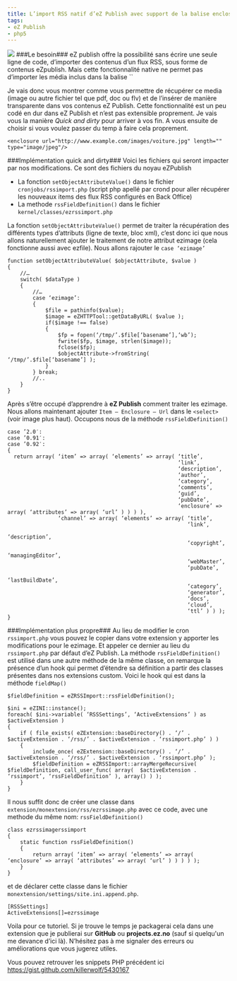 ```yaml
---
title: L’import RSS natif d’eZ Publish avec support de la balise enclosure
tags:
- eZ Publish
- php5
---
```

<img class="thumbnail pull-left" src="/img/personal/posts/ezpublish_media_import_rss-150x150.jpg" />
###Le besoin###
eZ publish offre la possibilité sans écrire une seule ligne de code, d’importer des contenus d’un flux RSS, sous forme de contenus eZpublish. Mais cette fonctionnalité native ne permet pas d’importer les média inclus dans la balise `<enclosure>`

Je vais donc vous montrer comme vous permettre de récupérer ce media (image ou autre fichier tel que pdf, doc ou flv) et de l’insérer de manière transparente dans vos contenus eZ Publish.
Cette fonctionnalité est un peu codé en dur dans eZ Publish et n’est pas extensible proprement. Je vais vous la manière *Quick and dirty* pour arriver à vos fin. A vous ensuite de choisir si vous voulez passer du temp à faire cela proprement.

    <enclosure url="http://www.example.com/images/voiture.jpg" length="" type="image/jpeg"/>

###Implémentation quick and dirty###
Voici les fichiers qui seront impacter par nos modifications. Ce sont des fichiers du noyau eZPublish

* La fonction `setObjectAttributeValue()` dans le fichier `cronjobs/rssimport.php` (script php apellé par crond pour aller récupérer les nouveaux items des flux RSS configurés en Back Office)
* La methode `rssFieldDefinition()` dans le fichier `kernel/classes/ezrssimport.php`

La fonction `setObjectAttributeValue()` permet de traiter la récupération des différents types d’attributs (ligne de texte, bloc xml), c’est donc ici que nous allons naturellement ajouter le traitement de notre attribut ezimage (cela fonctionne aussi avec ezfile). Nous allons rajouter le `case ‘ezimage’`

    function setObjectAttributeValue( $objectAttribute, $value )
    {
        //…
        switch( $dataType )
        {
            //…
            case ‘ezimage’:
            {
                $file = pathinfo($value);
                $image = eZHTTPTool::getDataByURL( $value );
                if($image !== false)
                {
                    $fp = fopen(‘/tmp/’.$file[‘basename’],‘wb’);
                    fwrite($fp, $image, strlen($image));
                    fclose($fp);
                    $objectAttribute->fromString( ‘/tmp/’.$file[‘basename’] );
                }
            } break;
            //..
        }
    }

Après s’être occupé d’apprendre à **eZ Publish** comment traiter les ezimage. Nous allons maintenant ajouter `Item – Enclosure – Url` dans le `<select>` (voir image plus haut). Occupons nous de la méthode `rssFieldDefinition()`

    case ’2.0′:
    case ’0.91′:
    case ’0.92′:
    {
      return array( ‘item’ => array( ‘elements’ => array( ‘title’,
                                                          ‘link’,
                                                          ‘description’,
                                                          ‘author’,
                                                          ‘category’,
                                                          ‘comments’,
                                                          ‘guid’,
                                                          ‘pubDate’,
                                                          ‘enclosure’ => array( ‘attributes’ => array( ‘url’ ) ) ) ),
                    ‘channel’ => array( ‘elements’ => array( ‘title’,
                                                             ‘link’,
                                                             ‘description’,
                                                             ‘copyright’,
                                                             ‘managingEditor’,
                                                             ‘webMaster’,
                                                             ‘pubDate’,
                                                             ‘lastBuildDate’,
                                                             ‘category’,
                                                             ‘generator’,
                                                             ‘docs’,
                                                             ‘cloud’,
                                                             ‘ttl’ ) ) );
    }

###Implémentation plus propre###
Au lieu de modifier le cron `rssimport.php` vous pouvez le copier dans votre extension y apporter les modifications pour le ezimage. Et appeler ce dernier au lieu du `rssimport.php` par défaut d’eZ Publish.
La méthode `rssFieldDefinition()` est utilisé dans une autre méthode de la même classe, on remarque la présence d’un hook qui permet d’étendre sa définition a partir des classes présentes dans nos extensions custom.
Voici le hook qui est dans la méthode `fieldMap()`

    $fieldDefinition = eZRSSImport::rssFieldDefinition();
     
    $ini = eZINI::instance();
    foreach( $ini->variable( ‘RSSSettings’, ‘ActiveExtensions’ ) as $activeExtension )
    {
        if ( file_exists( eZExtension::baseDirectory() . ‘/’ . $activeExtension . ‘/rss/’ . $activeExtension . ‘rssimport.php’ ) )
        {
            include_once( eZExtension::baseDirectory() . ‘/’ . $activeExtension . ‘/rss/’ . $activeExtension . ‘rssimport.php’ );
            $fieldDefinition = eZRSSImport::arrayMergeRecursive( $fieldDefinition, call_user_func( array(  $activeExtension . ‘rssimport’, ‘rssFieldDefinition’ ), array() ) );
        }
    }

Il nous suffit donc de créer une classe dans `extension/monextension/rss/ezrssimage.php` avec ce code, avec une methode du même nom: `rssFieldDefinition()`

    class ezrssimagerssimport
    {
        static function rssFieldDefinition()
        {
            return array( ‘item’ => array( ‘elements’ => array( ‘enclosure’ => array( ‘attributes’ => array( ‘url’ ) ) ) ) );
        }
    }

et de déclarer cette classe dans le fichier `monextension/settings/site.ini.append.php`.

    [RSSSettings]
    ActiveExtensions[]=ezrssimage
    
Voila pour ce tutoriel. Si je trouve le temps je packagerai cela dans une extension que je publierai sur **GitHub** ou **projects.ez.no** (sauf si quelqu'un me devance d’ici là).
N’hésitez pas à me signaler des erreurs ou améliorations que vous jugerez utiles.

Vous pouvez retrouver les snippets PHP précédent ici https://gist.github.com/killerwolf/5430167